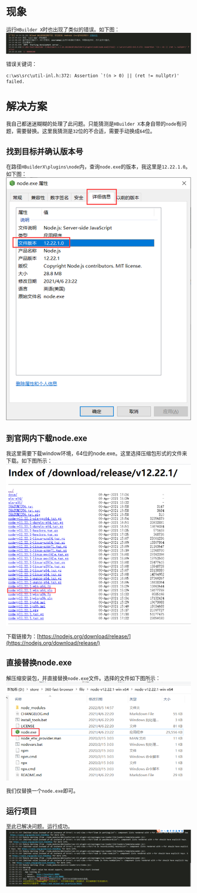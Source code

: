 

# 现象
运行`HBuilder X`时也出现了类似的错误。如下图：
![img](https://raw.githubusercontent.com/RuanZhongNan/img-store/main/img/image-20220727143320834.png)

错误关键词：
```
c:\ws\src\util-inl.h:372: Assertion `!(n > 0) || (ret != nullptr)' failed.
```



# 解决方案
我自己都迷迷糊糊的处理了此问题。只能猜测是`HBuilder X`本身自带的`node`有问题，需要替换。这里我猜测是`32`位的不合适，需要手动换成`64`位。




## 找到目标并确认版本号
在路径`HBuilderX\plugins\node`内，查询`node.exe`的版本，我这里是`12.22.1.0`。如下图：
![image-20220805151441567](https://raw.githubusercontent.com/RuanZhongNan/img-store/main/img/image-20220805151441567.png)







## 到官网内下载node.exe
我这里需要下载window环境，64位的node.exe。这里选择压缩包形式的文件来下载。如下图所示：
![image-20220805151813469](https://raw.githubusercontent.com/RuanZhongNan/img-store/main/img/image-20220805151813469.png)

下载链接为：[https://nodejs.org/download/release/](https://nodejs.org/download/release/)






## 直接替换node.exe
解压缩安装包，并直接替换`node.exe`文件。选择的文件如下图所示：
![image-20220805152040764](https://raw.githubusercontent.com/RuanZhongNan/img-store/main/img/image-20220805152040764.png)

我们仅替换一个`node.exe`即可。







## 运行项目
至此已解决问题。运行成功。
![image-20220805152203178](https://raw.githubusercontent.com/RuanZhongNan/img-store/main/img/image-20220805152203178.png)
